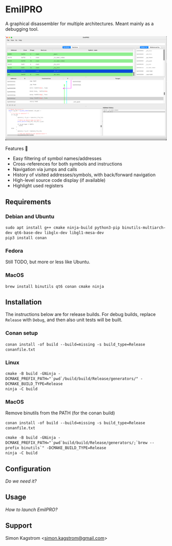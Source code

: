 # EmilPRO

A graphical disassembler for multiple architectures. Meant mainly as a debugging tool.

![The application on MacOS](doc/emilpro.png)

Features 🚀

* Easy filtering of symbol names/addresses
* Cross-references for both symbols and instructions
* Navigation via jumps and calls
* History of visited addresses/symbols, with back/forward navigation
* High-level source code display (if available)
* Highlight used registers

## Requirements

### Debian and Ubuntu

```
sudo apt install g++ cmake ninja-build python3-pip binutils-multiarch-dev qt6-base-dev libglx-dev libgl1-mesa-dev
pip3 install conan
```

### Fedora

Still TODO, but more or less like Ubuntu.

### MacOS

```
brew install binutils qt6 conan cmake ninja
```

## Installation

The instructions below are for release builds. For debug builds, replace `Release` with `Debug`, and then
also unit tests will be built.

### Conan setup

```
conan install -of build --build=missing -s build_type=Release conanfile.txt
```

### Linux

```
cmake -B build -GNinja -DCMAKE_PREFIX_PATH="`pwd`/build/build/Release/generators/" -DCMAKE_BUILD_TYPE=Release
ninja -C build
```

### MacOS

Remove binutils from the PATH (for the conan build)

```
conan install -of build --build=missing -s build_type=Release conanfile.txt
```

```
cmake -B build -GNinja -DCMAKE_PREFIX_PATH="`pwd`build/build/Release/generators/;`brew --prefix binutils`" -DCMAKE_BUILD_TYPE=Release
ninja -C build
```

## Configuration

_Do we need it?_

## Usage

_How to launch EmilPRO?_

## Support

Simon Kagstrom \<simon.kagstrom@gmail.com\>
